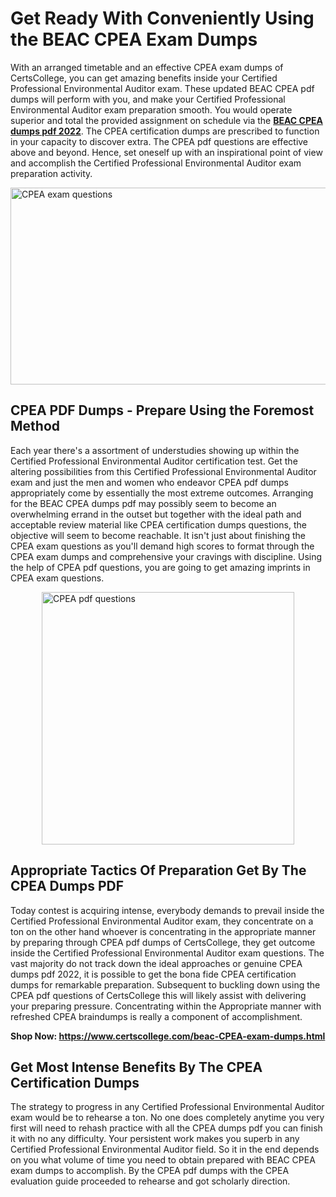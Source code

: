 <h1><strong>Get Ready With Conveniently Using the BEAC CPEA Exam Dumps&nbsp;</strong></h1>
<p><span style="font-weight: 400;">With an arranged timetable and an effective  CPEA exam dumps of CertsCollege, you can get amazing benefits inside your Certified Professional Environmental Auditor exam. These updated BEAC CPEA pdf dumps will perform with you, and make your Certified Professional Environmental Auditor exam preparation smooth. You would operate superior and total the provided assignment on schedule via the <strong><a href="https://www.certscollege.com/beac-CPEA-exam-dumps.html">BEAC CPEA dumps pdf 2022</a></strong>. The CPEA certification dumps are prescribed to function in your capacity to discover extra. The  CPEA pdf questions are effective above and beyond. Hence, set oneself up with an inspirational point of view and accomplish the Certified Professional Environmental Auditor exam preparation activity.&nbsp;</span></p>
<p><span style="font-weight: 400;"><img style="display: block; margin-left: auto; margin-right: auto;" src="https://i.ibb.co/CPDK3ps/Yellow-and-Blue-Initiative-Blog-Banner.png" alt="CPEA exam questions" width="559" height="315" /></span></p>
<h2><strong>CPEA PDF Dumps - Prepare Using the Foremost Method</strong></h2>
<p><span style="font-weight: 400;">Each year there's a assortment of understudies showing up within the Certified Professional Environmental Auditor certification test. Get the altering possibilities from this Certified Professional Environmental Auditor exam and just the men and women who endeavor CPEA pdf dumps appropriately come by essentially the most extreme outcomes. Arranging for the BEAC CPEA dumps pdf may possibly seem to become an overwhelming errand in the outset but together with the ideal path and acceptable review material like CPEA certification dumps questions, the objective will seem to become reachable. It isn't just about finishing the CPEA exam questions as you'll demand high scores to format through the CPEA exam dumps and comprehensive your cravings with discipline. Using the help of CPEA pdf questions, you are going to get amazing imprints in CPEA exam questions.</span></p>
<p><span style="font-weight: 400;"><a href="https://tinyurl.com/y3bjtlhk"><img style="display: block; margin-left: auto; margin-right: auto;" src="https://i.ibb.co/9tMrhdY/Teacher-Appreciation-Invitation.png" alt="CPEA pdf questions " width="404" height="404" /></a></span></p>
<h2><strong>Appropriate Tactics Of Preparation Get By The CPEA Dumps PDF</strong></h2>
<p><span style="font-weight: 400;">Today contest is acquiring intense, everybody demands to prevail inside the Certified Professional Environmental Auditor exam, they concentrate on a ton on the other hand whoever is concentrating in the appropriate manner by preparing through CPEA pdf dumps of CertsCollege, they get outcome inside the Certified Professional Environmental Auditor exam questions. The vast majority do not track down the ideal approaches or genuine CPEA dumps pdf 2022, it is possible to get the bona fide CPEA certification dumps for remarkable preparation. Subsequent to buckling down using the  CPEA pdf questions of CertsCollege this will likely assist with delivering your preparing pressure. Concentrating within the Appropriate manner with refreshed CPEA braindumps is really a component of accomplishment.</span></p>
<p><span style="font-weight: 400;"><strong>Shop Now: <a href="https://www.certscollege.com/beac-CPEA-exam-dumps.html">https://www.certscollege.com/beac-CPEA-exam-dumps.html</a></strong></span></p>
<h2><strong>Get Most Intense Benefits By The CPEA Certification Dumps</strong></h2>
<p><span style="font-weight: 400;">The strategy to progress in any Certified Professional Environmental Auditor exam would be to rehearse a ton. No one does completely anytime you very first will need to rehash practice with all the CPEA dumps pdf you can finish it with no any difficulty. Your persistent work makes you superb in any Certified Professional Environmental Auditor field. So it in the end depends on you what volume of time you need to obtain prepared with BEAC CPEA exam dumps to accomplish. By the CPEA pdf dumps with the CPEA evaluation guide proceeded to rehearse and got scholarly direction.</span></p>
